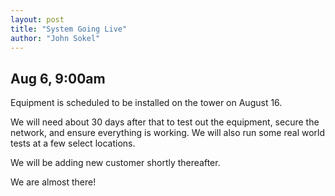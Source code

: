 ```yaml
---
layout: post
title: "System Going Live"
author: "John Sokel"
---
```


## Aug 6, 9:00am

Equipment is scheduled to be installed on the tower on August 16.

We will need about 30 days after that to test out the equipment, secure the network, and ensure
everything is working. We will also run some real world tests at a few select locations.

We will be adding new customer shortly thereafter.

We are almost there!
